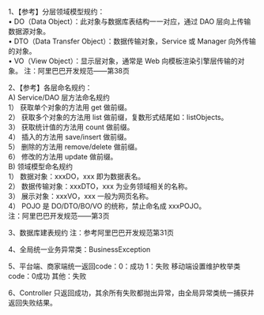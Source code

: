 1、【参考】分层领域模型规约：   
• DO（Data Object）：此对象与数据库表结构一一对应，通过 DAO 层向上传输数据源对象。    
• DTO（Data Transfer Object）：数据传输对象，Service 或 Manager 向外传输的对象。   
• VO（View Object）：显示层对象，通常是 Web 向模板渲染引擎层传输的对象。
注：阿里巴巴开发规范——第38页

2、【参考】各层命名规约：  
A) Service/DAO 层方法命名规约  
1） 获取单个对象的方法用 get 做前缀。  
2） 获取多个对象的方法用 list 做前缀，复数形式结尾如：listObjects。  
3） 获取统计值的方法用 count 做前缀。  
4） 插入的方法用 save/insert 做前缀。    
5） 删除的方法用 remove/delete 做前缀。   
6） 修改的方法用 update 做前缀。  
B) 领域模型命名规约  
1） 数据对象：xxxDO，xxx 即为数据表名。  
2） 数据传输对象：xxxDTO，xxx 为业务领域相关的名称。  
3） 展示对象：xxxVO，xxx 一般为网页名称。  
4） POJO 是 DO/DTO/BO/VO 的统称，禁止命名成 xxxPOJO。  
注：阿里巴巴开发规范——第3页

3、数据库建表规约
注：参考阿里巴巴开发规范第31页

4、全局统一业务异常类：BusinessException

5、平台端、商家端统一返回code：0：成功  1：失败
   移动端设置维护枚举类code：0成功  其他：失败
   
6、Controller 只返回成功，其余所有失败都抛出异常，由全局异常类统一捕获并返回失败结果。
